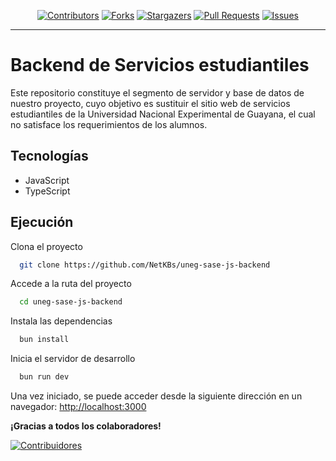 <div align="center">

[![Contributors][contributors-shield]][contributors-url]
[![Forks][forks-shield]][forks-url]
[![Stargazers][stars-shield]][stars-url]
[![Pull Requests][pr-shield]][pr-url]
[![Issues][issues-shield]][issues-url]

</div>

---

# Backend de Servicios estudiantiles

Este repositorio constituye el segmento de servidor y base de datos de nuestro proyecto,
cuyo objetivo es sustituir el sitio web de servicios estudiantiles de la
Universidad Nacional Experimental de Guayana, el cual no satisface los requerimientos de los alumnos.

## Tecnologías

- JavaScript
- TypeScript
<!-- - Node.js -->

## Ejecución

Clona el proyecto

```bash
  git clone https://github.com/NetKBs/uneg-sase-js-backend
```

Accede a la ruta del proyecto

```bash
  cd uneg-sase-js-backend
```

Instala las dependencias

```bash
  bun install
```

Inicia el servidor de desarrollo

```bash
  bun run dev
```

Una vez iniciado, se puede acceder desde la siguiente dirección en un navegador:
[http://localhost:3000](http://localhost:3000)

<!-- ## Contribuciones -->
<!---->
<!-- Las contribuciones siempre son bienvenidas. Consulta el archivo [`CONTRIBUTING.md`](CONTRIBUTING.md) -->
<!-- para obtener información sobre cómo comenzar. -->

**¡Gracias a todos los colaboradores!**

[![Contribuidores](https://contrib.rocks/image?repo=NetKBs/uneg-sase-js-backend)](contributors-url)

[contributors-shield]: https://img.shields.io/github/contributors/NetKBs/uneg-sase-js-backend.svg?style=for-the-badge
[contributors-url]: https://github.com/NetKBs/uneg-sase-js-backend/graphs/contributors
[forks-shield]: https://img.shields.io/github/forks/NetKBs/uneg-sase-js-backend.svg?style=for-the-badge
[forks-url]: https://github.com/NetKBs/uneg-sase-js-backend/network/members
[stars-shield]: https://img.shields.io/github/stars/NetKBs/uneg-sase-js-backend.svg?style=for-the-badge
[stars-url]: https://github.com/NetKBs/uneg-sase-js-backend/stargazers
[pr-shield]: https://img.shields.io/github/issues-pr-closed/NetKBs/uneg-sase-js-backend.svg?style=for-the-badge
[pr-url]: https://github.com/NetKBs/uneg-sase-js-backend/pulls
[issues-shield]: https://img.shields.io/github/issues/NetKBs/uneg-sase-js-backend.svg?style=for-the-badge
[issues-url]: https://github.com/NetKBs/uneg-sase-js-backend/issues
